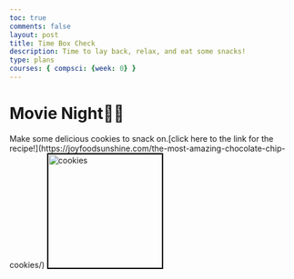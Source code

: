 ```yaml
---
toc: true
comments: false
layout: post
title: Time Box Check
description: Time to lay back, relax, and eat some snacks!
type: plans
courses: { compsci: {week: 0} }
--- 
```



# Movie Night🎥📀
<span style= "font 18px;">
Make some delicious cookies to snack on.[click here to the link for the recipe!](https://joyfoodsunshine.com/the-most-amazing-chocolate-chip-cookies/) 

<img src="https://joyfoodsunshine.com/wp-content/uploads/2018/02/best-chocolate-chip-cookies-recipe-1.jpg" alt="cookies" style="border: 2px solid #000; width: 200px;">

